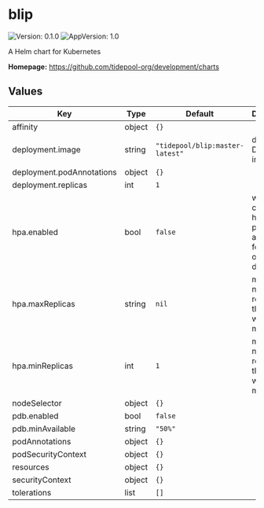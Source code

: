 # blip

![Version: 0.1.0](https://img.shields.io/badge/Version-0.1.0-informational?style=flat-square) ![AppVersion: 1.0](https://img.shields.io/badge/AppVersion-1.0-informational?style=flat-square)

A Helm chart for Kubernetes

**Homepage:** <https://github.com/tidepool-org/development/charts>

## Values

| Key | Type | Default | Description |
|-----|------|---------|-------------|
| affinity | object | `{}` |  |
| deployment.image | string | `"tidepool/blip:master-latest"` | default Docker image |
| deployment.podAnnotations | object | `{}` |  |
| deployment.replicas | int | `1` |  |
| hpa.enabled | bool | `false` | whether to create a horizontal pod autoscalers for all pods of given deployment |
| hpa.maxReplicas | string | `nil` | maximum number of replicas that HPA will maintain |
| hpa.minReplicas | int | `1` | minimum number of replicas that HPA will maintain |
| nodeSelector | object | `{}` |  |
| pdb.enabled | bool | `false` |  |
| pdb.minAvailable | string | `"50%"` |  |
| podAnnotations | object | `{}` |  |
| podSecurityContext | object | `{}` |  |
| resources | object | `{}` |  |
| securityContext | object | `{}` |  |
| tolerations | list | `[]` |  |
